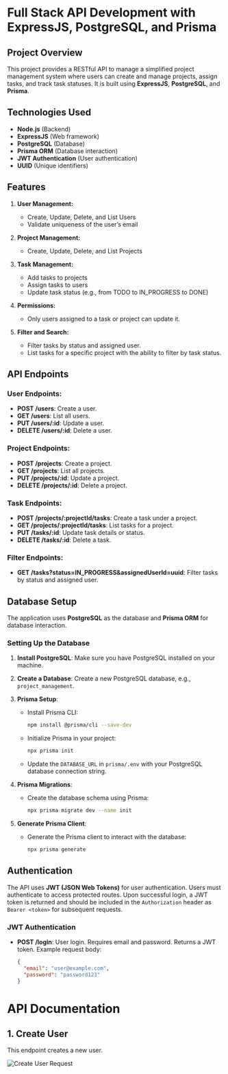 # Full Stack API Development with ExpressJS, PostgreSQL, and Prisma

## Project Overview

This project provides a RESTful API to manage a simplified project management system where users can create and manage projects, assign tasks, and track task statuses. It is built using **ExpressJS**, **PostgreSQL**, and **Prisma**.

## Technologies Used

- **Node.js** (Backend)
- **ExpressJS** (Web framework)
- **PostgreSQL** (Database)
- **Prisma ORM** (Database interaction)
- **JWT Authentication** (User authentication)
- **UUID** (Unique identifiers)

## Features

1. **User Management:**
   - Create, Update, Delete, and List Users
   - Validate uniqueness of the user’s email

2. **Project Management:**
   - Create, Update, Delete, and List Projects

3. **Task Management:**
   - Add tasks to projects
   - Assign tasks to users
   - Update task status (e.g., from TODO to IN_PROGRESS to DONE)

4. **Permissions:**
   - Only users assigned to a task or project can update it.

5. **Filter and Search:**
   - Filter tasks by status and assigned user.
   - List tasks for a specific project with the ability to filter by task status.

## API Endpoints

### User Endpoints:

- **POST /users**: Create a user.
- **GET /users**: List all users.
- **PUT /users/:id**: Update a user.
- **DELETE /users/:id**: Delete a user.

### Project Endpoints:

- **POST /projects**: Create a project.
- **GET /projects**: List all projects.
- **PUT /projects/:id**: Update a project.
- **DELETE /projects/:id**: Delete a project.

### Task Endpoints:

- **POST /projects/:projectId/tasks**: Create a task under a project.
- **GET /projects/:projectId/tasks**: List tasks for a project.
- **PUT /tasks/:id**: Update task details or status.
- **DELETE /tasks/:id**: Delete a task.

### Filter Endpoints:

- **GET /tasks?status=IN_PROGRESS&assignedUserId=uuid**: Filter tasks by status and assigned user.

## Database Setup

The application uses **PostgreSQL** as the database and **Prisma ORM** for database interaction.

### Setting Up the Database

1. **Install PostgreSQL**: Make sure you have PostgreSQL installed on your machine.

2. **Create a Database**: Create a new PostgreSQL database, e.g., `project_management`.

3. **Prisma Setup**:
   - Install Prisma CLI:
     ```bash
     npm install @prisma/cli --save-dev
     ```
   - Initialize Prisma in your project:
     ```bash
     npx prisma init
     ```
   - Update the `DATABASE_URL` in `prisma/.env` with your PostgreSQL database connection string.

4. **Prisma Migrations**:
   - Create the database schema using Prisma:
     ```bash
     npx prisma migrate dev --name init
     ```

5. **Generate Prisma Client**:
   - Generate the Prisma client to interact with the database:
     ```bash
     npx prisma generate
     ```

## Authentication

The API uses **JWT (JSON Web Tokens)** for user authentication. Users must authenticate to access protected routes. Upon successful login, a JWT token is returned and should be included in the `Authorization` header as `Bearer <token>` for subsequent requests.

### JWT Authentication

- **POST /login**: User login. Requires email and password. Returns a JWT token.
  Example request body:
  ```json
  {
    "email": "user@example.com",
    "password": "password123"
  }

# API Documentation

## 1. Create User
This endpoint creates a new user.

![Create User Request](./assets/create_user.png)
